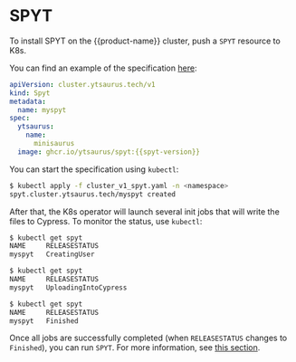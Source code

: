 # SPYT

To install SPYT on the {{product-name}} cluster, push a `SPYT` resource to K8s.

You can find an example of the specification [here](https://github.com/ytsaurus/ytsaurus-k8s-operator/blob/main/config/samples/cluster_v1_spyt.yaml):
```yaml
apiVersion: cluster.ytsaurus.tech/v1
kind: Spyt
metadata:
  name: myspyt
spec:
  ytsaurus:
    name:
      minisaurus
  image: ghcr.io/ytsaurus/spyt:{{spyt-version}}
```

You can start the specification using `kubectl`:

```bash
$ kubectl apply -f cluster_v1_spyt.yaml -n <namespace>
spyt.cluster.ytsaurus.tech/myspyt created
```

After that, the K8s operator will launch several init jobs that will write the files to Cypress. To monitor the status, use `kubectl`:

```bash
$ kubectl get spyt
NAME     RELEASESTATUS
myspyt   CreatingUser

$ kubectl get spyt
NAME     RELEASESTATUS
myspyt   UploadingIntoCypress

$ kubectl get spyt
NAME     RELEASESTATUS
myspyt   Finished
```

Once all jobs are successfully completed (when `RELEASESTATUS` changes to `Finished`), you can run `SPYT`. For more information, see [this section](../../user-guide/data-processing/spyt/launch).
